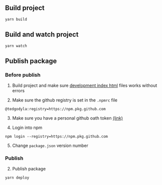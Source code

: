 ## Build project

```sh
yarn build
```

## Build and watch project

```sh
yarn watch
```

## Publish package

### Before publish

1. Build project and make sure [development index html](development/index.html) files works without errors

1. Make sure the github registry is set in the `.npmrc` file

```
@tedgodyla:registry=https://npm.pkg.github.com
```

3. Make sure you have a personal github oath token
[(link)](https://github.com/settings/tokens)

4. Login into npm
```
npm login --registry=https://npm.pkg.github.com
```

5. Change `package.json` version number

### Publish

2. Publish package
```sh
yarn deploy
```